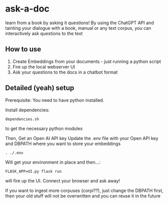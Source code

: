 # ask-a-doc
learn from a book by asking it questions! By using the ChatGPT API and tainting your dialogue with a book, manual or any text corpus, you can interactively ask questions to the text

## How to use
1. Create Embeddings from your documents - just running a python script
2. Fire up the local webserver UI
3. Ask your questions to the docs in a chatbot format

## Detailed (yeah) setup
Prerequisite: You need to have python installed. 

Install dependencies:

```dependencies.sh ```

to get the necessary python modules

Then, Get an Open AI API key
Update the .env file with your Open API key and DBPATH where you want to store your embeddings

```. ./.env```

Will get your environment in place and then...:

```FLASK_APP=UI.py flask run```

will fire up the UI. Connect your browser and ask away!

If you want to ingest more corpuses (corpi??), just change the DBPATH first, then your old stuff will not be overwritten and you can reuse it in the future
